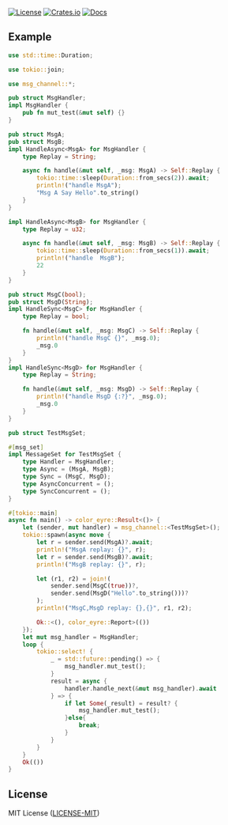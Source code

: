 [![License](https://img.shields.io/badge/license-MIT-blue.svg)](https://github.com/ycysdf/msg_channel#LICENSE)
[![Crates.io](https://img.shields.io/crates/v/msg_channel.svg)](https://crates.io/crates/msg_channel)
[![Docs](https://docs.rs/msg_channel/badge.svg)](https://docs.rs/msg_channel)

## Example 

```rust
use std::time::Duration;

use tokio::join;

use msg_channel::*;

pub struct MsgHandler;
impl MsgHandler {
    pub fn mut_test(&mut self) {}
}

pub struct MsgA;
pub struct MsgB;
impl HandleAsync<MsgA> for MsgHandler {
    type Replay = String;

    async fn handle(&mut self, _msg: MsgA) -> Self::Replay {
        tokio::time::sleep(Duration::from_secs(2)).await;
        println!("handle MsgA");
        "Msg A Say Hello".to_string()
    }
}

impl HandleAsync<MsgB> for MsgHandler {
    type Replay = u32;

    async fn handle(&mut self, _msg: MsgB) -> Self::Replay {
        tokio::time::sleep(Duration::from_secs(1)).await;
        println!("handle  MsgB");
        22
    }
}

pub struct MsgC(bool);
pub struct MsgD(String);
impl HandleSync<MsgC> for MsgHandler {
    type Replay = bool;

    fn handle(&mut self, _msg: MsgC) -> Self::Replay {
        println!("handle MsgC {}", _msg.0);
        _msg.0
    }
}
impl HandleSync<MsgD> for MsgHandler {
    type Replay = String;

    fn handle(&mut self, _msg: MsgD) -> Self::Replay {
        println!("handle MsgD {:?}", _msg.0);
        _msg.0
    }
}

pub struct TestMsgSet;

#[msg_set]
impl MessageSet for TestMsgSet {
    type Handler = MsgHandler;
    type Async = (MsgA, MsgB);
    type Sync = (MsgC, MsgD);
    type AsyncConcurrent = ();
    type SyncConcurrent = ();
}

#[tokio::main]
async fn main() -> color_eyre::Result<()> {
    let (sender, mut handler) = msg_channel::<TestMsgSet>();
    tokio::spawn(async move {
        let r = sender.send(MsgA)?.await;
        println!("MsgA replay: {}", r);
        let r = sender.send(MsgB)?.await;
        println!("MsgB replay: {}", r);

        let (r1, r2) = join!(
            sender.send(MsgC(true))?,
            sender.send(MsgD("Hello".to_string()))?
        );
        println!("MsgC,MsgD replay: {},{}", r1, r2);

        Ok::<(), color_eyre::Report>(())
    });
    let mut msg_handler = MsgHandler;
    loop {
        tokio::select! {
            _ = std::future::pending() => {
                msg_handler.mut_test();
            }
            result = async {
                handler.handle_next(&mut msg_handler).await
            } => {
                if let Some(_result) = result? {
                    msg_handler.mut_test();
                }else{
                    break;
                }
            }
        }
    }
    Ok(())
}
```

## License 

MIT License ([LICENSE-MIT](https://github.com/ycysdf/msg_channel/blob/main/LICENSE-MIT))
